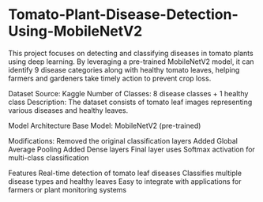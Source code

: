 # Tomato-Plant-Disease-Detection-Using-MobileNetV2
This project focuses on detecting and classifying diseases in tomato plants using deep learning. By leveraging a pre-trained MobileNetV2 model, it can identify 9 disease categories along with healthy tomato leaves, helping farmers and gardeners take timely action to prevent crop loss.

Dataset
Source: Kaggle
Number of Classes: 8 disease classes + 1 healthy class
Description: The dataset consists of tomato leaf images representing various diseases and healthy leaves.

Model Architecture
Base Model: MobileNetV2 (pre-trained)

Modifications:
Removed the original classification layers
Added Global Average Pooling
Added Dense layers
Final layer uses Softmax activation for multi-class classification

Features
Real-time detection of tomato leaf diseases
Classifies multiple disease types and healthy leaves
Easy to integrate with applications for farmers or plant monitoring systems
